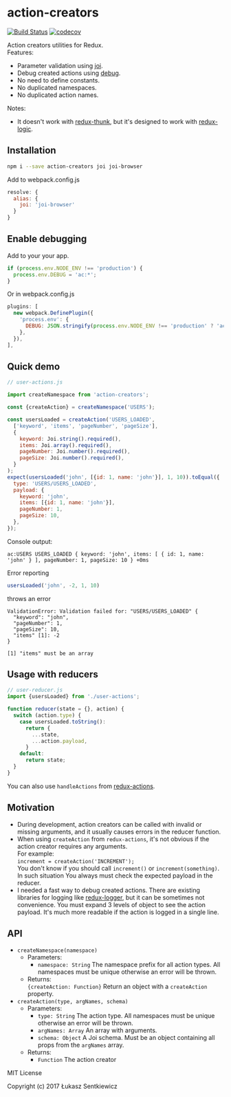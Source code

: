 # action-creators
[![Build Status](https://travis-ci.org/lsentkiewicz/action-creators.svg?branch=master)](https://travis-ci.org/lsentkiewicz/action-creators)
[![codecov](https://codecov.io/gh/lsentkiewicz/action-creators/branch/master/graph/badge.svg)](https://codecov.io/gh/lsentkiewicz/action-creators)

Action creators utilities for Redux.  
Features:
- Parameter validation using [joi](https://www.npmjs.com/package/joi).
- Debug created actions using [debug](https://www.npmjs.com/package/debug).
- No need to define constants.
- No duplicated namespaces.
- No duplicated action names.  

Notes:
- It doesn't work with [redux-thunk](https://www.npmjs.com/package/redux-thunk), but it's designed to work with [redux-logic](https://www.npmjs.com/package/redux-logic).

## Installation
```bash
npm i --save action-creators joi joi-browser
```
Add to webpack.config.js
```js
resolve: {
  alias: {
    joi: 'joi-browser'
  }
}
```

## Enable debugging
Add to your your app.
```js
if (process.env.NODE_ENV !== 'production') {
  process.env.DEBUG = 'ac:*';
}
```
Or in webpack.config.js
```js
plugins: [
  new webpack.DefinePlugin({
    'process.env': {
      DEBUG: JSON.stringify(process.env.NODE_ENV !== 'production' ? 'ac:*' : ''),
    },
  }),
],
```

## Quick demo

```js
// user-actions.js

import createNamespace from 'action-creators';

const {createAction} = createNamespace('USERS');

const usersLoaded = createAction('USERS_LOADED',
  ['keyword', 'items', 'pageNumber', 'pageSize'],
  {
    keyword: Joi.string().required(),
    items: Joi.array().required(),
    pageNumber: Joi.number().required(),
    pageSize: Joi.number().required(),
  }
);
expect(usersLoaded('john', [{id: 1, name: 'john'}], 1, 10)).toEqual({
  type: 'USERS/USERS_LOADED',
  payload: {
    keyword: 'john',
    items: [{id: 1, name: 'john'}],
    pageNumber: 1,
    pageSize: 10,
  },
});
```

Console output:
```
ac:USERS USERS_LOADED { keyword: 'john', items: [ { id: 1, name: 'john' } ], pageNumber: 1, pageSize: 10 } +0ms
```

Error reporting
```js
usersLoaded('john', -2, 1, 10)
```

throws an error
```
ValidationError: Validation failed for: "USERS/USERS_LOADED" {
  "keyword": "john",
  "pageNumber": 1,
  "pageSize": 10,
  "items" [1]: -2
}

[1] "items" must be an array

```

## Usage with reducers

```js
// user-reducer.js
import {usersLoaded} from './user-actions';

function reducer(state = {}, action) {
  switch (action.type) {
    case usersLoaded.toString(): 
      return {
        ...state,
        ...action.payload,
      }
    default:
      return state;
  }
}
```

You can also use `handleActions` from [redux-actions](http://npmjs.com/package/redux-actions).

## Motivation
- During development, action creators can be called with invalid or missing arguments, and it usually causes errors in the reducer function.  
- When using `createAction` from `redux-actions`, it's not obvious if the action creator requires any arguments.  
   For example:  
   `increment = createAction('INCREMENT');`  
   You don't know if you should call `increment()` or `increment(something)`. In such situation You always must check the expected payload in the reducer.
- I needed a fast way to debug created actions. There are existing libraries for logging like [redux-logger](http://npmjs.com/package/redux-logger),
  but it can be sometimes not convenience. You must expand 3 levels of object to see the action payload.
  It's much more readable if the action is logged in a single line.

## API
- `createNamespace(namespace)`
  - Parameters:  
     - `namespace: String` The namespace prefix for all action types. All namespaces must be unique otherwise an error will be thrown.  
   - Returns:  
    `{createAction: Function}` Return an object with a `createAction` property.
- `createAction(type, argNames, schema)`  
  - Parameters:
     - `type: String` The action type. All namespaces must be unique otherwise an error will be thrown.
     - `argNames: Array` An array with arguments.
     - `schema: Object` A Joi schema. Must be an object containing all props from the `argNames` array.  
  - Returns:
     - `Function` The action creator



MIT License

Copyright (c) 2017 Łukasz Sentkiewicz